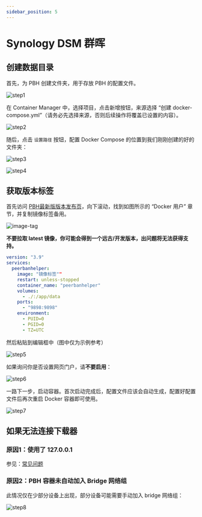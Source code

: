 ```yaml
---
sidebar_position: 5
---
```


# Synology DSM 群晖

## 创建数据目录

首先，为 PBH 创建文件夹，用于存放 PBH 的配置文件。

![step1](./assets/dsm-1.png)

在 Container Manager 中，选择项目，点击新增按钮，来源选择 “创建 docker-compose.yml”（请务必先选择来源，否则后续操作将覆盖已设置的内容）。

![step2](./assets/dsm-2.png)

随后，点击 `设置路径` 按钮，配置 Docker Compose 的位置到我们刚刚创建的好的文件夹：

![step3](./assets/dsm-2.png)

![step4](./assets/dsm-4.png)

## 获取版本标签

首先访问 [PBH最新版版本发布页](https://github.com/PBH-BTN/PeerBanHelper/releases/latest)，向下滚动，找到如图所示的 “Docker 用户” 章节，并复制镜像标签备用。  

![image-tag](./assets/docker-tag.png)

**不要拉取 latest 镜像，你可能会得到一个远古/开发版本，出问题将无法获得支持。**  

```yaml
version: "3.9"
services:
  peerbanhelper:
    image: "镜像标签""
    restart: unless-stopped
    container_name: "peerbanhelper"
    volumes:
      - ./:/app/data
    ports:
      - "9898:9898"
    environment:
      - PUID=0
      - PGID=0
      - TZ=UTC
```

然后粘贴到编辑框中（图中仅为示例参考）

![step5](./assets/dsm-5.png)

如果询问你是否设置网页门户，请**不要启用**：

![step6](./assets/dsm-6.png)

一路下一步，启动容器。首次启动完成后，配置文件应该会自动生成，配置好配置文件后再次重启 Docker 容器即可使用。

![step7](./assets/dsm-7.png)

## 如果无法连接下载器

### 原因1：使用了 127.0.0.1

参见：[常见问题](../faq.md#127001-或者-localhost-连不上下载器)

### 原因2：PBH 容器未自动加入 Bridge 网络组

此情况仅在少部分设备上出现，部分设备可能需要手动加入 bridge 网络组：

![step8](./assets/dsm-8.png)
